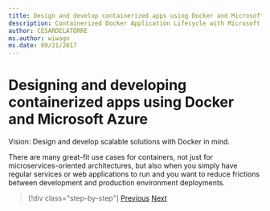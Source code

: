 ```yaml
---
title: Design and develop containerized apps using Docker and Microsoft Azure
description: Containerized Docker Application Lifecycle with Microsoft Platform and Tools
author: CESARDELATORRE
ms.author: wiwagn
ms.date: 09/21/2017
---
```


# Designing and developing containerized apps using Docker and Microsoft Azure

Vision: Design and develop scalable solutions with Docker in mind.

There are many great-fit use cases for containers, not just for microservices-oriented architectures, but also when you simply have regular services or web applications to run and you want to reduce frictions between development and production environment deployments.

>[!div class="step-by-step"]
>[Previous](../Microsoft-platform-tools-containerized-apps/index.md)
>[Next](design-docker-applications.md)